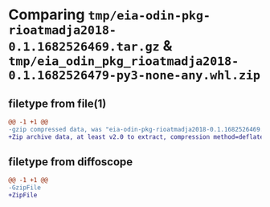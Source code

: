 # Comparing `tmp/eia-odin-pkg-rioatmadja2018-0.1.1682526469.tar.gz` & `tmp/eia_odin_pkg_rioatmadja2018-0.1.1682526479-py3-none-any.whl.zip`

## filetype from file(1)

```diff
@@ -1 +1 @@
-gzip compressed data, was "eia-odin-pkg-rioatmadja2018-0.1.1682526469.tar", last modified: Wed Apr 26 16:27:49 2023, max compression
+Zip archive data, at least v2.0 to extract, compression method=deflate
```

## filetype from diffoscope

```diff
@@ -1 +1 @@
-GzipFile
+ZipFile
```

